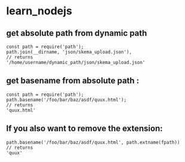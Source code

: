 # learn_nodejs

## get absolute path from dynamic path

```
const path = require('path');
path.join(__dirname, 'json/skema_upload.json'),
// returns
'/home/username/dynamic_path/json/skema_upload.json'

```

## get basename from absolute path :

```
const path = require('path');
path.basename('/foo/bar/baz/asdf/quux.html');
// returns
'quux.html'
```

## If you also want to remove the extension:

```
path.basename('/foo/bar/baz/asdf/quux.html', path.extname(fpath))
// returns
'quux'
```
 
